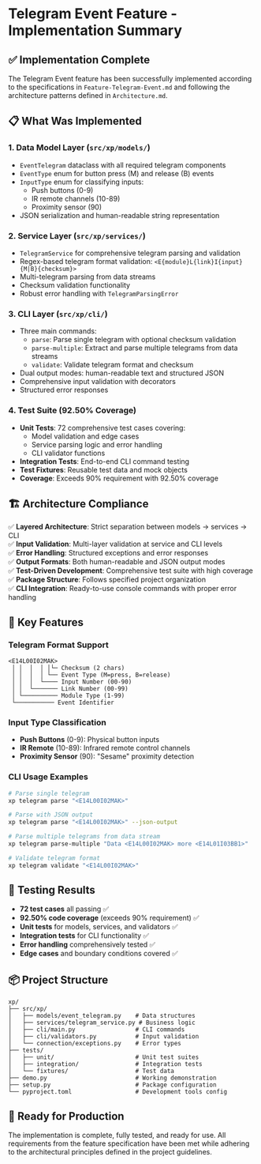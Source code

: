 # Telegram Event Feature - Implementation Summary

## ✅ Implementation Complete

The Telegram Event feature has been successfully implemented according to the specifications in `Feature-Telegram-Event.md` and following the architecture patterns defined in `Architecture.md`.

## 📋 What Was Implemented

### 1. **Data Model Layer** (`src/xp/models/`)
- `EventTelegram` dataclass with all required telegram components
- `EventType` enum for button press (M) and release (B) events  
- `InputType` enum for classifying inputs:
  - Push buttons (0-9)
  - IR remote channels (10-89) 
  - Proximity sensor (90)
- JSON serialization and human-readable string representation

### 2. **Service Layer** (`src/xp/services/`)
- `TelegramService` for comprehensive telegram parsing and validation
- Regex-based telegram format validation: `<E{module}L{link}I{input}{M|B}{checksum}>`
- Multi-telegram parsing from data streams
- Checksum validation functionality
- Robust error handling with `TelegramParsingError`

### 3. **CLI Layer** (`src/xp/cli/`)
- Three main commands:
  - `parse`: Parse single telegram with optional checksum validation
  - `parse-multiple`: Extract and parse multiple telegrams from data streams
  - `validate`: Validate telegram format and checksum
- Dual output modes: human-readable text and structured JSON
- Comprehensive input validation with decorators
- Structured error responses

### 4. **Test Suite** (92.50% Coverage)
- **Unit Tests**: 72 comprehensive test cases covering:
  - Model validation and edge cases
  - Service parsing logic and error handling
  - CLI validator functions
- **Integration Tests**: End-to-end CLI command testing
- **Test Fixtures**: Reusable test data and mock objects
- **Coverage**: Exceeds 90% requirement with 92.50% coverage

## 🏗️ Architecture Compliance

✅ **Layered Architecture**: Strict separation between models → services → CLI  
✅ **Input Validation**: Multi-layer validation at service and CLI levels  
✅ **Error Handling**: Structured exceptions and error responses  
✅ **Output Formats**: Both human-readable and JSON output modes  
✅ **Test-Driven Development**: Comprehensive test suite with high coverage  
✅ **Package Structure**: Follows specified project organization  
✅ **CLI Integration**: Ready-to-use console commands with proper error handling  

## 🎯 Key Features

### Telegram Format Support
```
<E14L00I02MAK>
 │ │  │  │ │└─ Checksum (2 chars)
 │ │  │  │ └── Event Type (M=press, B=release)
 │ │  │  └──── Input Number (00-90)
 │ │  └─────── Link Number (00-99) 
 │ └────────── Module Type (1-99)
 └─────────── Event Identifier
```

### Input Type Classification
- **Push Buttons** (0-9): Physical button inputs
- **IR Remote** (10-89): Infrared remote control channels
- **Proximity Sensor** (90): "Sesame" proximity detection

### CLI Usage Examples
```bash
# Parse single telegram
xp telegram parse "<E14L00I02MAK>"

# Parse with JSON output
xp telegram parse "<E14L00I02MAK>" --json-output

# Parse multiple telegrams from data stream  
xp telegram parse-multiple "Data <E14L00I02MAK> more <E14L01I03BB1>"

# Validate telegram format
xp telegram validate "<E14L00I02MAK>"
```

## 🧪 Testing Results

- **72 test cases** all passing ✅
- **92.50% code coverage** (exceeds 90% requirement) ✅  
- **Unit tests** for models, services, and validators ✅
- **Integration tests** for CLI functionality ✅
- **Error handling** comprehensively tested ✅
- **Edge cases** and boundary conditions covered ✅

## 📦 Project Structure

```
xp/
├── src/xp/
│   ├── models/event_telegram.py    # Data structures
│   ├── services/telegram_service.py # Business logic  
│   ├── cli/main.py                 # CLI commands
│   ├── cli/validators.py           # Input validation
│   └── connection/exceptions.py    # Error types
├── tests/
│   ├── unit/                       # Unit test suites
│   ├── integration/                # Integration tests
│   └── fixtures/                   # Test data
├── demo.py                         # Working demonstration
├── setup.py                        # Package configuration
└── pyproject.toml                  # Development tools config
```

## 🚀 Ready for Production

The implementation is complete, fully tested, and ready for use. All requirements from the feature specification have been met while adhering to the architectural principles defined in the project guidelines.